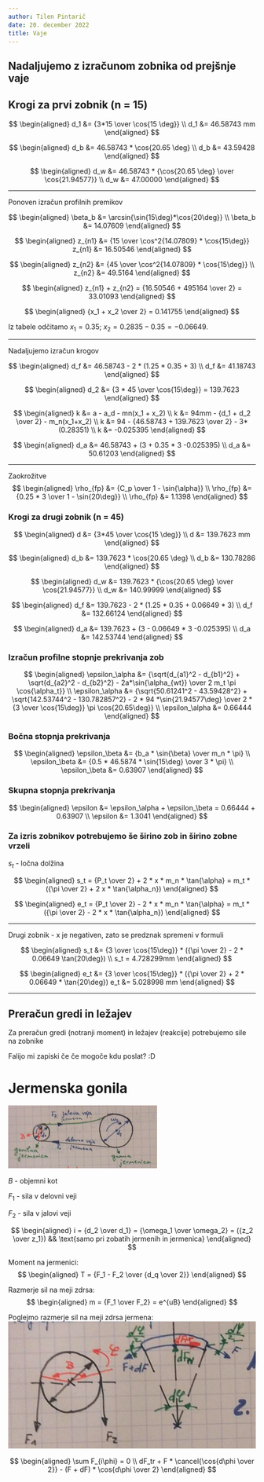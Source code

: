 ```yaml
---
author: Tilen Pintarič
date: 20. december 2022
title: Vaje
---
```


## Nadaljujemo z izračunom zobnika od prejšnje vaje

## Krogi za prvi zobnik (n = 15)

$$
\begin{aligned}
    d_1 &= {3*15 \over \cos{15 \deg}} \\
    d_1 &= 46.58743 mm
\end{aligned}
$$

$$
\begin{aligned}
    d_b &= 46.58743 * \cos{20.65 \deg} \\
    d_b &= 43.59428
\end{aligned}
$$

$$
\begin{aligned}
    d_w &= 46.58743 * {\cos{20.65 \deg} \over \cos{21.94577}} \\
    d_w &= 47.00000
\end{aligned}
$$

---
Ponoven izračun profilnih premikov

$$
\begin{aligned}
    \beta_b &= \arcsin{\sin{15\deg}*\cos{20\deg}} \\
    \beta_b &= 14.07609
\end{aligned}
$$

$$
\begin{aligned}
    z_{n1} &= {15 \over \cos^2{14.07809} * \cos{15\deg}}
    z_{n1} &= 16.50546
\end{aligned}
$$

$$
\begin{aligned}
    z_{n2} &= {45 \over \cos^2{14.07809} * \cos{15\deg}} \\
    z_{n2} &= 49.5164
\end{aligned}
$$

$$
\begin{aligned}
    z_{n1} + z_{n2} = {16.50546 + 495164 \over 2} = 33.01093
\end{aligned}
$$

$$
\begin{aligned}
    {x_1 + x_2 \over 2} = 0.141755
\end{aligned}
$$

Iz tabele odčitamo  $x_1=0.35$; $x_2=0.2835-0.35=-0.06649$.

---

Nadaljujemo izračun krogov

$$
\begin{aligned}
    d_f &= 46.58743 - 2 * (1.25 * 0.35 + 3) \\
    d_f &= 41.18743
\end{aligned}
$$

$$
\begin{aligned}
    d_2 &= {3 * 45 \over \cos{15\deg}} = 139.7623
\end{aligned}
$$

$$
\begin{aligned}
    k &= a - a_d - mn(x_1 + x_2) \\
    k &= 94mm - {d_1 + d_2 \over 2} - m_n(x_1+x_2) \\
    k &= 94 - {46.58743 + 139.7623 \over 2} - 3*(0.28351) \\
    k &= -0.025395
\end{aligned}
$$

$$
\begin{aligned}
    d_a &= 46.58743 + (3 + 0.35 * 3 -0.025395) \\
    d_a &= 50.61203
\end{aligned}
$$

---

Zaokrožitve
$$
\begin{aligned}
    \rho_{fp} &= {C_p \over 1 - \sin{\alpha}} \\
    \rho_{fp} &= {0.25 * 3 \over 1 - \sin{20\deg}} \\
    \rho_{fp} &= 1.1398
\end{aligned}
$$

### Krogi za drugi zobnik (n = 45)

$$
\begin{aligned}
    d &= {3*45 \over \cos{15 \deg}} \\
    d &= 139.7623 mm
\end{aligned}
$$

$$
\begin{aligned}
    d_b &= 139.7623 * \cos{20.65 \deg} \\
    d_b &= 130.78286
\end{aligned}
$$

$$
\begin{aligned}
    d_w &= 139.7623 * {\cos{20.65 \deg} \over \cos{21.94577}} \\
    d_w &= 140.99999
\end{aligned}
$$

$$
\begin{aligned}
    d_f &= 139.7623 - 2 * (1.25 * 0.35 + 0.06649 * 3) \\
    d_f &= 132.66124
\end{aligned}
$$

$$
\begin{aligned}
    d_a &= 139.7623 + (3 - 0.06649 * 3 -0.025395) \\
    d_a &= 142.53744
\end{aligned}
$$

### Izračun profilne stopnje prekrivanja zob

$$
\begin{aligned}
    \epsilon_\alpha &= {\sqrt{d_{a1}^2 - d_{b1}^2} + \sqrt{d_{a2}^2 - d_{b2}^2} - 2a*\sin{\alpha_{wt}} \over 2 m_t \pi \cos{\alpha_t}} \\
    \epsilon_\alpha &= {\sqrt{50.61241^2 - 43.59428^2} + \sqrt{142.53744^2 - 130.782857^2} - 2 * 94 *\sin{21.94577\deg} \over 2 * {3 \over \cos{15\deg}} \pi \cos{20.65\deg}} \\
    \epsilon_\alpha &= 0.66444
\end{aligned}
$$

### Bočna stopnja prekrivanja

$$
\begin{aligned}
    \epsilon_\beta &= {b_a * \sin{\beta} \over m_n * \pi} \\
    \epsilon_\beta &= {0.5 * 46.5874 * \sin{15\deg} \over 3 * \pi} \\
    \epsilon_\beta &= 0.63907
\end{aligned}
$$

### Skupna stopnja prekrivanja

$$
\begin{aligned}
    \epsilon &= \epsilon_\alpha + \epsilon_\beta = 0.66444 + 0.63907 \\
    \epsilon &= 1.3041
\end{aligned}
$$

### Za izris zobnikov potrebujemo še širino zob in širino zobne vrzeli

$s_t$ - ločna dolžina

$$
\begin{aligned}
    s_t = {P_t \over 2} + 2 * x * m_n * \tan{\alpha} = m_t * ({\pi \over 2} + 2 x * \tan{\alpha_n})
\end{aligned}
$$

$$
\begin{aligned}
    e_t = {P_t \over 2} - 2 * x * m_n * \tan{\alpha} = m_t * ({\pi \over 2} - 2 * x * \tan{\alpha_n})
\end{aligned}
$$

---
Drugi zobnik - x je negativen, zato se predznak spremeni v formuli

$$
\begin{aligned}
    s_t &= {3 \over \cos{15\deg}} * ({\pi \over 2} - 2 * 0.06649 \tan{20\deg}) \\
    s_t = 4.728299mm
\end{aligned}
$$

$$
\begin{aligned}
    e_t &= {3 \over \cos{15\deg}} * ({\pi \over 2} + 2 * 0.06649 * \tan{20\deg})
    e_t &= 5.028998 mm
\end{aligned}
$$

---

## Preračun gredi in ležajev
Za preračun gredi (notranji moment) in ležajev (reakcije) potrebujemo sile na zobnike

Falijo mi zapiski če če mogoče kdu poslat? :D

# Jermenska gonila

![jermenska gonila](jermenska-gonila.png)

$B$ - objemni kot 

$F_1$ - sila v delovni veji

$F_2$ - sila v jalovi veji

$$
\begin{aligned}
    i = {d_2 \over d_1} = {\omega_1 \over \omega_2} = ({z_2 \over z_1}) && \text{samo pri zobatih jermenih in jermenica}
\end{aligned}
$$

Moment na jermenici:
$$
\begin{aligned}
    T = {F_1 - F_2 \over {d_q \over 2}}
\end{aligned}
$$

Razmerje sil na meji zdrsa:
$$
\begin{aligned}
    m = {F_1 \over F_2} = e^{uB}
\end{aligned}
$$

Poglejmo razmerje sil na meji zdrsa jermena:
![razmerje sil na meji zdrsa](razmerje-sil-na-meji-zdrsa.png)

$$
\begin{aligned}
    \sum F_{i\phi} = 0 \\
    dF_tr + F * \cancel{\cos{d\phi \over 2}} - (F + dF) * \cos{d\phi \over 2}
\end{aligned}
$$
